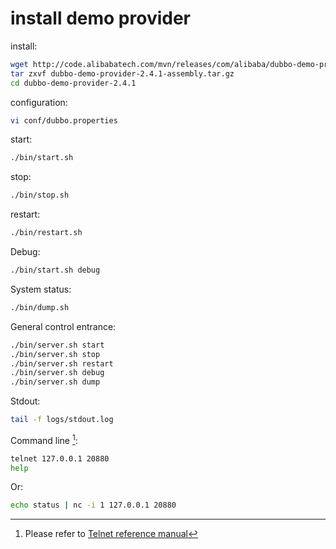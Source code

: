 # install demo provider

install:

```sh
wget http://code.alibabatech.com/mvn/releases/com/alibaba/dubbo-demo-provider/2.4.1/dubbo-demo-provider-2.4.1-assembly.tar.gz
tar zxvf dubbo-demo-provider-2.4.1-assembly.tar.gz
cd dubbo-demo-provider-2.4.1
```

configuration:

```sh
vi conf/dubbo.properties
```

start:

```sh
./bin/start.sh
```

stop:

```sh
./bin/stop.sh
```

restart:

```sh
./bin/restart.sh
```

Debug:

```sh
./bin/start.sh debug
```

System status:

```sh
./bin/dump.sh
```

General control entrance: 

```sh
./bin/server.sh start
./bin/server.sh stop
./bin/server.sh restart
./bin/server.sh debug
./bin/server.sh dump
```

Stdout:

```sh
tail -f logs/stdout.log
```

Command line [^1]:


```sh
telnet 127.0.0.1 20880
help
```

Or:

```sh
echo status | nc -i 1 127.0.0.1 20880
```

[^1]: Please refer to [Telnet reference manual](http://dubbo.io/books/dubbo-user-book-en/references/telnet.html)